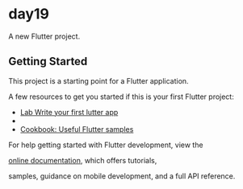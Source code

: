 # day19

A new Flutter project.

## Getting Started

This project is a starting point for a Flutter application.

A few resources to get you started if this is your first Flutter project:

- [Lab Write your first lutter app](https://docs.flutter.dev/get-started/codelab)
- 
- [Cookbook: Useful Flutter samples](https://docs.flutter.dev/cookbook)

For help getting started with Flutter development, view the

[online documentation](https://docs.flutterdev/), which offers tutorials,

samples, guidance on mobile development, and a full API reference.

